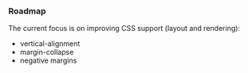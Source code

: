 ### Roadmap

The current focus is on improving CSS support (layout and rendering):

* vertical-alignment
* margin-collapse
* negative margins